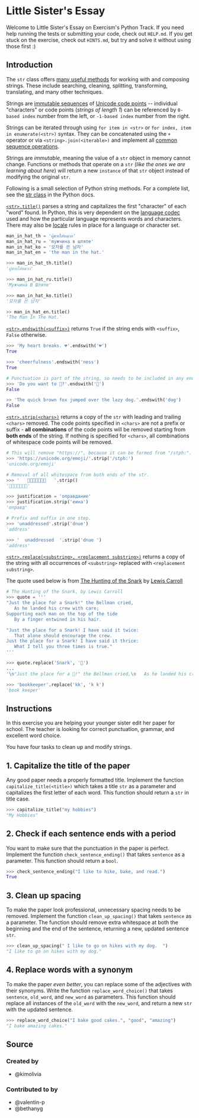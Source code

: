 # Little Sister's Essay

Welcome to Little Sister's Essay on Exercism's Python Track.
If you need help running the tests or submitting your code, check out `HELP.md`.
If you get stuck on the exercise, check out `HINTS.md`, but try and solve it without using those first :)

## Introduction

The `str` class offers [many useful methods][str methods] for working with and composing strings.
These include searching, cleaning, splitting, transforming, translating, and many other techniques.

Strings are [immutable sequences][text sequence] of [Unicode code points][unicode code points] -- individual "characters" or code points (_strings of length 1_) can be referenced by `0-based index` number from the left, or `-1-based index` number from the right.

Strings can be iterated through using `for item in <str>` or `for index, item in enumerate(<str>)` syntax.
They can be concatenated using the `+` operator or via `<string>.join(<iterable>)` and implement all [common sequence operations][common sequence operations].

Strings are _immutable_, meaning the value of a `str` object in memory cannot change.
Functions or methods that operate on a `str` (_like the ones we are learning about here_) will return a new `instance` of that `str` object instead of modifying the original `str`.

Following is a small selection of Python string methods.
For a complete list, see the [str class][str methods] in the Python docs.


[`<str>.title()`][str-title] parses a string and capitalizes the first "character" of each "word" found.
In Python, this is very dependent on the [language codec][codecs] used and how the particular language represents words and characters.
There may also be [locale][locale] rules in place for a language or character set.


```python
man_in_hat_th = 'ผู้ชายใส่หมวก'
man_in_hat_ru = 'mужчина в шляпе'
man_in_hat_ko = '모자를 쓴 남자'
man_in_hat_en = 'the man in the hat.'

>>> man_in_hat_th.title()
'ผู้ชายใส่หมวก'

>>> man_in_hat_ru.title()
'Мужчина В Шляпе'

>>> man_in_hat_ko.title()
'모자를 쓴 남자'

>> man_in_hat_en.title()
'The Man In The Hat.'
```

[`<str>.endswith(<suffix>)`][str-endswith] returns `True` if the string ends with `<suffix>`, `False` otherwise.


```python
>>> 'My heart breaks. 💔'.endswith('💔')
True

>>> 'cheerfulness'.endswith('ness')
True

# Punctuation is part of the string, so needs to be included in any endswith match.
>>> 'Do you want to 💃?'.endswith('💃')
False

>> 'The quick brown fox jumped over the lazy dog.'.endswith('dog')
False
```

[`<str>.strip(<chars>)`][str-strip] returns a copy of the `str` with leading and trailing `<chars>` removed.
The code points specified in `<chars>` are not a prefix or suffix - **all combinations** of the code points will be removed starting from **both ends** of the string.
 If nothing is specified for `<chars>`, all combinations of whitespace code points will be removed.


 ```python
# This will remove "https://", because it can be formed from "/stph:". 
>>> 'https://unicode.org/emoji/'.strip('/stph:')
'unicode.org/emoji'

# Removal of all whitespace from both ends of the str.
>>> '   🐪🐪🐪🌟🐪🐪🐪   '.strip()
'🐪🐪🐪🌟🐪🐪🐪'

>>> justification = 'оправдание'
>>> justification.strip('еина')
'оправд'

# Prefix and suffix in one step.
>>> 'unaddressed'.strip('dnue')
'address'

>>> '  unaddressed  '.strip('dnue ')
'address'
```


[`<str>.replace(<substring>, <replacement substring>)`][str-replace] returns a copy of the string with all occurrences of `<substring>` replaced with `<replacement substring>`.

The quote used below is from [The Hunting of the Snark][The Hunting of the Snark] by [Lewis Carroll][Lewis Carroll]

```python
# The Hunting of the Snark, by Lewis Carroll
>>> quote = '''
"Just the place for a Snark!" the Bellman cried,
   As he landed his crew with care;
Supporting each man on the top of the tide
   By a finger entwined in his hair.

"Just the place for a Snark! I have said it twice:
   That alone should encourage the crew.
Just the place for a Snark! I have said it thrice:
   What I tell you three times is true."
'''

>>> quote.replace('Snark', '🐲')
...
'\n"Just the place for a 🐲!" the Bellman cried,\n   As he landed his crew with care;\nSupporting each man on the top of the tide\n   By a finger entwined in his hair.\n\n"Just the place for a 🐲! I have said it twice:\n   That alone should encourage the crew.\nJust the place for a 🐲! I have said it thrice:\n   What I tell you three times is true."\n'

>>> 'bookkeeper'.replace('kk', 'k k')
'book keeper'
```

[Lewis Carroll]: https://www.poetryfoundation.org/poets/lewis-carroll
[The Hunting of the Snark]: https://www.poetryfoundation.org/poems/43909/the-hunting-of-the-snark
[codecs]: https://docs.python.org/3/library/codecs.html
[common sequence operations]: https://docs.python.org/3/library/stdtypes.html#text-sequence-type-str
[locale]: https://docs.python.org/3/library/locale.html#module-locale
[str methods]: https://docs.python.org/3/library/stdtypes.html#string-methods
[str-endswith]: https://docs.python.org/3/library/stdtypes.html#str.endswith
[str-replace]: https://docs.python.org/3/library/stdtypes.html#str.replace
[str-strip]: https://docs.python.org/3/library/stdtypes.html#str.strip
[str-title]: https://docs.python.org/3/library/stdtypes.html#str.title
[text sequence]: https://docs.python.org/3/library/stdtypes.html#text-sequence-type-str
[unicode code points]: https://stackoverflow.com/questions/27331819/whats-the-difference-between-a-character-a-code-point-a-glyph-and-a-grapheme

## Instructions

In this exercise you are helping your younger sister edit her paper for school. The teacher is looking for correct punctuation, grammar, and excellent word choice.

You have four tasks to clean up and modify strings.

## 1. Capitalize the title of the paper

Any good paper needs a properly formatted title.
Implement the function `capitalize_title(<title>)` which takes a title `str` as a parameter and capitalizes the first letter of each word.
This function should return a `str` in title case.


```python
>>> capitalize_title("my hobbies")
"My Hobbies"
```

## 2. Check if each sentence ends with a period

You want to make sure that the punctuation in the paper is perfect.
Implement the function `check_sentence_ending()` that takes `sentence` as a parameter. This function should return a `bool`.


```python
>>> check_sentence_ending("I like to hike, bake, and read.")
True
```

## 3. Clean up spacing

To make the paper look professional, unnecessary spacing needs to be removed.
Implement the function `clean_up_spacing()` that takes  `sentence` as a parameter.
The function should remove extra whitespace at both the beginning and the end of the sentence, returning a new, updated sentence `str`.


```python
>>> clean_up_spacing(" I like to go on hikes with my dog.  ")
"I like to go on hikes with my dog."
```

## 4. Replace words with a synonym

To make the paper _even better_, you can replace some of the adjectives with their synonyms.
Write the function `replace_word_choice()` that takes `sentence`, `old_word`, and `new_word` as parameters.
This function should replace all instances of the `old_word` with the `new_word`, and return a new `str` with the updated sentence.


```python
>>> replace_word_choice("I bake good cakes.", "good", "amazing")
"I bake amazing cakes."
```

## Source

### Created by

- @kimolivia

### Contributed to by

- @valentin-p
- @bethanyg